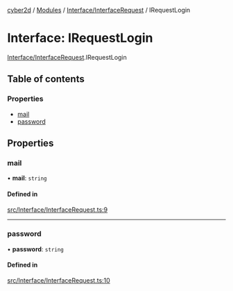 [cyber2d](../README.md) / [Modules](../modules.md) / [Interface/InterfaceRequest](../modules/Interface_InterfaceRequest.md) / IRequestLogin

# Interface: IRequestLogin

[Interface/InterfaceRequest](../modules/Interface_InterfaceRequest.md).IRequestLogin

## Table of contents

### Properties

- [mail](Interface_InterfaceRequest.IRequestLogin.md#mail)
- [password](Interface_InterfaceRequest.IRequestLogin.md#password)

## Properties

### mail

• **mail**: `string`

#### Defined in

[src/Interface/InterfaceRequest.ts:9](https://github.com/Pldu78/Cyber2D-1/blob/f2bef66/src/Interface/InterfaceRequest.ts#L9)

___

### password

• **password**: `string`

#### Defined in

[src/Interface/InterfaceRequest.ts:10](https://github.com/Pldu78/Cyber2D-1/blob/f2bef66/src/Interface/InterfaceRequest.ts#L10)
